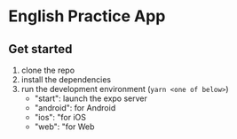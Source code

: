# English Practice App

## Get started

1. clone the repo
2. install the dependencies
3. run the development environment (`yarn <one of below>`)
    - "start": launch the expo server
    - "android": for Android
    - "ios": "for iOS
    - "web": "for Web
